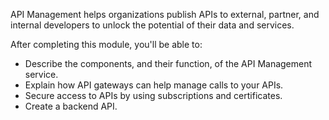 
API Management helps organizations publish APIs to external, partner, and internal developers to unlock the potential of their data and services.

After completing this module, you'll be able to:

* Describe the components, and their function, of the API Management service.
* Explain how API gateways can help manage calls to your APIs.
* Secure access to APIs by using subscriptions and certificates.
* Create a backend API. 
